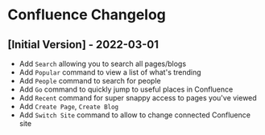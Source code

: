 # Confluence Changelog

## [Initial Version] - 2022-03-01

- Add `Search` allowing you to search all pages/blogs
- Add `Popular` command to view a list of what's trending
- Add `People` command to search for people
- Add `Go` command to quickly jump to useful places in Confluence
- Add `Recent` command for super snappy access to pages you've viewed 
- Add `Create Page`, `Create Blog`
- Add `Switch Site` command to allow to change connected Confluence site 